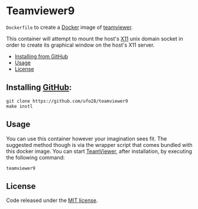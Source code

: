 # Teamviewer9

`Dockerfile` to create a [Docker](https://www.docker.com/) image of
[teamviewer](http://teamviewer.com).

This container will attempt to mount the host's [X11](http://www.x.org) unix
domain socket in order to create its graphical window on the host's X11 server.

- [Installing from GitHub](#installing)
- [Usage](#usage)
- [License](#license)

## Installing [GitHub](http://github.com/ufo28/teamviewer9):
```
git clone https://github.com/ufo28/teamviewer9
make instl
```

## Usage
You can use this container however your imagination sees fit. The suggested
method though is via the wrapper script that comes bundled with this docker
image. You can start [TeamViewer](http://teamviewer.com), after installation,
by executing the following command:
```
teamviewer9
```

## License
Code released under the [MIT license](./LICENSE).
